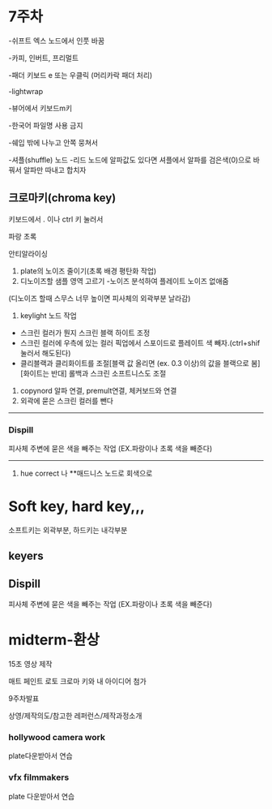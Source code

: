 
# 7주차

-쉬프트 엑스 노드에서 인풋 바꿈

-카피, 인버트, 프리멀트

-패더 키보드 e 또는 우클릭 (머리카락 패더 처리)

-lightwrap

-뷰어에서 키보드m키 

-한국어 파일명 사용 금지

-쉐입 밖에 나누고 안쪽 뭉쳐서

-셔플(shuffle) 노드 -리드 노드에 알파값도 있다면 셔플에서 알파를 검은색(0)으로 바꿔서 알파만 따내고 합치자

## 크로마키(chroma key) 

키보드에서 . 이나 ctrl 키 눌러서 

파랑 초록

안티알라이싱

1. plate의 노이즈 줄이기(초록 배경 평탄화 작업)
2. 디노이즈할 샘플 영역 고르기 -노이즈 분석하여 플레이트 노이즈 없애줌

(디노이즈 할때 스무스 너무 높이면 피사체의 외곽부분 날라감)

1. keylight 노드 작업 
- 스크린 컬러가 뭔지 스크린 블랙 하이트 조정
- 스크린 컬러에 우측에 있는 컬러 픽업에서 스포이드로 플레이트 색 빼자.(ctrl+shif눌러서 해도된다)
- 클리블랙과 클리화이트를 조절[블랙 값 올리면 (ex. 0.3 이상)의 값을 블랙으로 봄] [화이트는 반대] 롤백과 스크린 소프트니스도 조절
1. copynord 알파 연결, premult연결, 체커보드와 연결
2. 외곽에 묻은 스크린 컬러를 뺀다

---

### Dispill

피사체 주변에 묻은 색을 빼주는 작업
(EX.파랑이나 초록 색을 빼준다)

---

1. hue correct 나 **매드니스 노드로 회색으로 

# Soft key, hard key,,,

소프트키는 외곽부분, 하드키는 내각부분

## keyers

## Dispill

피사체 주변에 묻은 색을 빼주는 작업
(EX.파랑이나 초록 색을 빼준다)

# midterm-환상

15초 영상 제작

매트 페인트 로토 크로마 키와 내 아이디어 첨가

9주차발표

상영/제작의도/참고한 레퍼런스/제작과정소개

### hollywood camera work

plate다운받아서 연습

### vfx filmmakers

plate 다운받아서 연습
